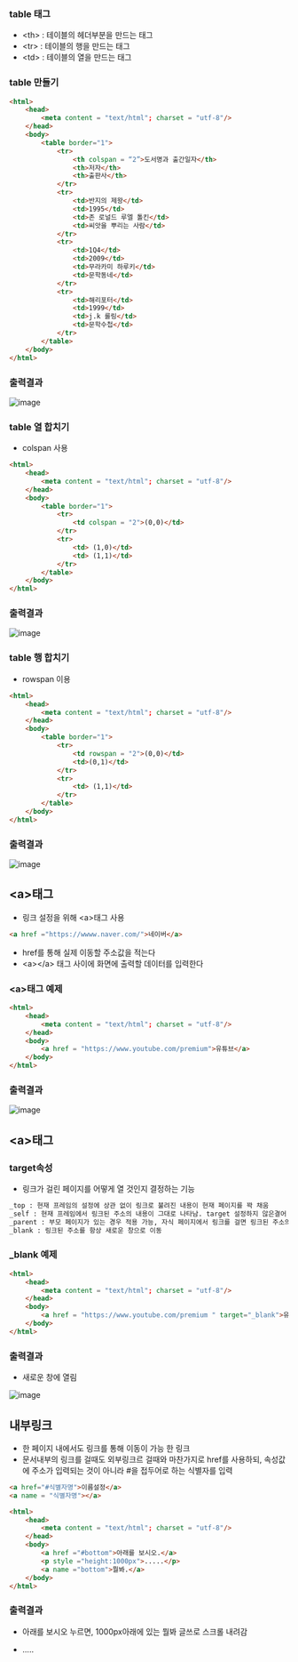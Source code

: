 ### table 태그 

- \<th> : 테이블의 헤더부분을 만드는 태그
- \<tr>	: 테이블의 행을 만드는 태그
- \<td>	: 테이블의 열을 만드는 태그

### table 만들기
```html
<html>
    <head>
        <meta content = "text/html"; charset = "utf-8"/>
    </head>
    <body>
        <table border="1">
            <tr>
                <th colspan = “2”>도서명과 출간일자</th>
                <th>저자</th>
                <th>출판사</th>
            </tr>
            <tr>
                <td>반지의 제왕</td>
                <td>1995</td>
                <td>존 로널드 루엘 톨킨</td>
                <td>씨앗을 뿌리는 사람</td>
            </tr>
            <tr>
                <td>1Q4</td>
                <td>2009</td>
                <td>무라카미 하루키</td>
                <td>문학동네</td>
            </tr>
            <tr>
                <td>해리포터</td>
                <td>1999</td>
                <td>j.k 롤링</td>
                <td>문학수첩</td>
            </tr>
        </table>
    </body>
</html>
```

### 출력결과
![image](https://user-images.githubusercontent.com/82345970/163511240-792d21a1-3c05-4459-ba5f-70fb1bf8c3dc.png)


### table 열 합치기
- colspan 사용
 
```html
<html>
    <head>
        <meta content = "text/html"; charset = "utf-8"/>
    </head>
    <body>
        <table border="1">
            <tr>
                <td colspan = "2">(0,0)</td>
            </tr>
            <tr>
                <td> (1,0)</td>
                <td> (1,1)</td>
            </tr>
        </table>
    </body>
</html>
```

### 출력결과
![image](https://user-images.githubusercontent.com/82345970/163511313-40f850fa-f95c-4bf1-a449-f3cd384a103f.png)

### table 행 합치기
- rowspan 이용

```html
<html>
    <head>
        <meta content = "text/html"; charset = "utf-8"/>
    </head>
    <body>
        <table border="1">
            <tr>
                <td rowspan = "2">(0,0)</td>
                <td>(0,1)</td>
            </tr>
            <tr>
                <td> (1,1)</td>
            </tr>
        </table>
    </body>
</html>
```

### 출력결과
![image](https://user-images.githubusercontent.com/82345970/163511442-fa772215-bd2d-4058-9c14-bf1b26a12662.png)

## \<a>태그
- 링크 설정을 위해 \<a>태그 사용
```html
<a href ="https://wwww.naver.com/">네이버</a>
```
- href를 통해 실제 이동할 주소값을 적는다
- \<a>\</a> 태그 사이에 화면에 출력할 데이터를 입력한다

### \<a>태그 예제
```html
<html>
    <head>
        <meta content = "text/html"; charset = "utf-8"/>
    </head>
    <body>
        <a href = "https://www.youtube.com/premium">유튜브</a>
    </body>
</html>
```

### 출력결과
![image](https://user-images.githubusercontent.com/82345970/163513050-27a7bc8e-7048-4ac7-a811-d5230baf585b.png)

## \<a>태그
### target속성
- 링크가 걸린 페이지를 어떻게 열 것인지 결정하는 기능
```html
_top : 현재 프레임의 설정에 상관 없이 링크로 불려진 내용이 현재 페이지를 꽉 채움
_self : 현재 프레임에서 링크된 주소의 내용이 그대로 나타남. target 설정하지 않은결어 디폴트 _self형태
_parent : 부모 페이지가 있는 경우 적용 가능, 자식 페이지에서 링크를 걸면 링크된 주소의 내용이 부모 페이지에 나타남
_blank : 링크된 주소를 항상 새로운 창으로 이동
```

### \_blank 예제
```html
<html>
    <head>
        <meta content = "text/html"; charset = "utf-8"/>
    </head>
    <body>
        <a href = "https://www.youtube.com/premium " target="_blank">유튜브</a>
    </body>
</html>
```
### 출력결과
- 새로운 창에 열림

![image](https://user-images.githubusercontent.com/82345970/163513713-0929fed2-e3aa-4a89-a2f6-519a3a35d6e8.png)


## 내부링크
- 한 페이지 내에서도 링크를 통해 이동이 가능 한 링크
- 문서내부의 링크를 걸때도 외부링크르 걸때와 마찬가지로 href를 사용하되, 속성값에 주소가 입력되는 것이 아니라 #을 접두어로 하는 식별자를 입력

```html
<a href="#식별자명">이름설정</a>
<a name = "식별자명"></a>
```

```html
<html>
    <head>
        <meta content = "text/html"; charset = "utf-8"/>
    </head>
    <body>
        <a href ="#bottom">아래를 보시오.</a>
        <p style ="height:1000px">.....</p>
        <a name ="bottom">뭘봐.</a>
    </body>
</html>
```

### 출력결과
- 아래를 보시오 누르면, 1000px아래에 있는 뭘봐 글쓰로 스크롤 내려감
- <p style ="height:1000px">.....</p> -> 높이 1000px 정도 띄움
 
![image](https://user-images.githubusercontent.com/82345970/163521061-6046e1aa-ffd2-4dd4-b78b-0b66e83385b7.png)

```html
<html>
    <head>
        <meta content = "text/html"; charset = "utf-8"/>
    </head>
    <body>
        <a href ="#bottom">아래를 보시오.</a>
        <p style ="height:1000px">.....</p>
        <a name ="bottom" href = "#top">뭘봐.</a>
    </body>
</html>
```

### 출력결과
- 뭘봐 누르면 -> 아래를 보시오로 이동함
- 서로 링크 관계를 갖음
![image](https://user-images.githubusercontent.com/82345970/163521619-0b7453a0-b6ba-4375-896e-9482e543c91e.png)

## \<frameset>태그

![image](https://user-images.githubusercontent.com/82345970/163522042-521966e8-0ff8-4f9b-8dc4-ff883049023f.png) 
 
```html
<html>
    <head>
        <meta content = "text/html"; charset = "utf-8"/>
        <frameset cols = "20%,80%">
            <frame src = ""></frame>
            <frame src = ""></frame>
        </frameset>

    </head>
    <body>
       
    </body>
</html>
```
### 출력결과
![image](https://user-images.githubusercontent.com/82345970/163523684-c81e91ec-2ccd-442c-8e90-0aa0a27e59d8.png)
































